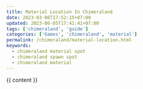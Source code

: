 ```yaml
---
title: Material Location In Chimeraland
date: 2023-03-06T17:52:15+07:00
updated: 2023-06-05T17:41:41+07:00
tags: ['chimeraland', 'guide']
categories: ['Games', 'chimeraland', 'material']
permalink: /chimeraland/material-location.html
keywords:
  - chimeraland material spot
  - chimeraland spawn spot
  - chimeraland material
---
```


{{ content }}